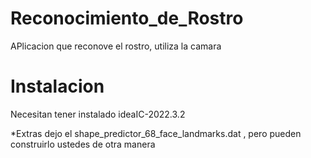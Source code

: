 # Reconocimiento_de_Rostro
APlicacion que reconove el rostro, utiliza la camara

# Instalacion
Necesitan tener instalado ideaIC-2022.3.2

*Extras 
dejo el shape_predictor_68_face_landmarks.dat , pero pueden construirlo ustedes de otra manera
